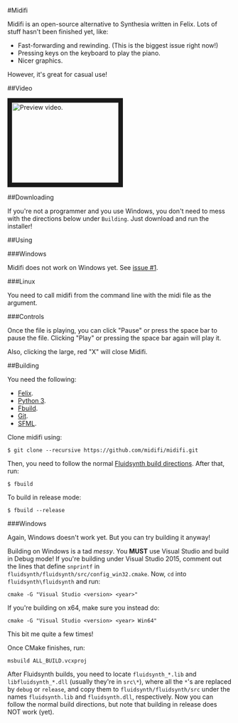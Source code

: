 #Midifi

Midifi is an open-source alternative to Synthesia written in Felix. Lots of stuff
hasn't been finished yet, like:

- Fast-forwarding and rewinding. (This is the biggest issue right now!)
- Pressing keys on the keyboard to play the piano.
- Nicer graphics.

However, it's great for casual use!

##Video

<a href="http://www.youtube.com/watch?feature=player_embedded&v=76NMR497JK8"
 target="_blank">
 <img src="http://img.youtube.com/vi/76NMR497JK8/0.jpg" alt="Preview video."
  width="240" height="180" border="10" />
</a>

##Downloading

If you're not a programmer and you use Windows, you don't need to mess with the
directions below under `Building`. Just download and run the installer!

##Using

###Windows

Midifi does not work on Windows yet. See [issue #1](
https://github.com/midifi/midifi/issues/1).

###Linux

You need to call midifi from the command line with the midi file as the argument.

###Controls

Once the file is playing, you can click "Pause" or press the space bar to pause the
file. Clicking "Play" or pressing the space bar again will play it.

Also, clicking the large, red "X" will close Midifi.

##Building

You need the following:

- [Felix](http://felix-lang.org/).
- [Python 3](https://www.python.org/).
- [Fbuild](https://github.com/felix-lang/fbuild/).
- [Git](http://git-scm.com/).
- [SFML](http://www.sfml-dev.org/).

Clone midifi using:

```
$ git clone --recursive https://github.com/midifi/midifi.git
```

Then, you need to follow the normal [Fluidsynth build directions](
http://sourceforge.net/p/fluidsynth/wiki/BuildingWithCMake/). After that, run:

```
$ fbuild
```

To build in release mode:

```
$ fbuild --release
```

###Windows

Again, Windows doesn't work yet. But you can try building it anyway!

Building on Windows is a tad *messy*. You **MUST** use Visual Studio and build in
Debug mode! If you're building under Visual Studio 2015, comment out the lines
that define `snprintf` in `fluidsynth/fluidsynth/src/config_win32.cmake`. Now,
`cd` into `fluidsynth\fluidsynth` and run:

```
cmake -G "Visual Studio <version> <year>"
```

If you're building on x64, make sure you instead do:

```
cmake -G "Visual Studio <version> <year> Win64"
```

This bit me quite a few times!

Once CMake finishes, run:

```
msbuild ALL_BUILD.vcxproj
```

After Fluidsynth builds, you need to locate `fluidsynth_*.lib` and
`libfluidsynth_*.dll` (usually they're in `src\*`), where all the `*`'s are
replaced by `debug` or `release`, and copy them to `fluidsynth/fluidsynth/src`
under the names `fluidsynth.lib` and `fluidsynth.dll`, respectively. Now you can
follow the normal build directions, but note that building in release does NOT
work (yet).
